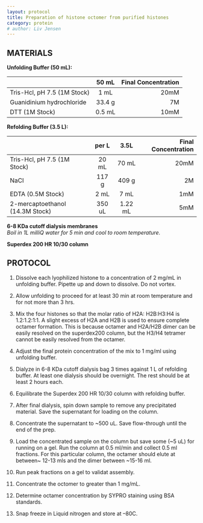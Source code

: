 ```yaml
---
layout: protocol
title: Preparation of histone octomer from purified histones
category: protein 
# author: Liv Jensen
--- 
```


MATERIALS
---------


**Unfolding Buffer (50 mL):**

|                                   | 50 mL         | Final Concentration  |
| -------------                     |:-------------:| -----:               |
|  Tris-Hcl, pH 7.5  (1M Stock)     | 1 mL          |   20mM               |
|  Guanidinium hydrochloride        | 33.4 g        |   7M                 |
|  DTT  (1M Stock)                  | 0.5 mL        |   10mM               |

**Refolding Buffer (3.5 L):**

|                                   | per L         | 3.5L                 | Final Concentration  |
| -------------                     |:-------------:| :---------------:    | -----:  |             
|  Tris-Hcl, pH 7.5 (1M Stock)      | 20 mL         |   70 mL              |   20mM               |        
|  NaCl                             | 117 g         |   409 g              |   2M                 |
|  EDTA  (0.5M Stock)               | 2 mL          |   7 mL               |   1mM                |
|  2-mercaptoethanol (14.3M Stock)  | 350 uL        |   1.22 mL            |   5mM                |


**6-8 KDa cutoff dialysis membranes**  
  _Boil in 1L milliQ water for 5 min and cool to room temperature._

**Superdex 200 HR 10/30 column**

PROTOCOL
--------

1. Dissolve each lyophilized histone to a concentration of 2 mg/mL in
unfolding buffer. Pipette up and down to dissolve. Do not vortex.

2.  Allow unfolding to proceed for at least 30 min at room temperature
and for not more than 3 hrs. 

3.  Mix the four histones so that the molar ratio of H2A: H2B:H3:H4 is
1.2:1.2:1:1.  A slight excess of H2A and H2B is used to ensure complete octamer
formation. This is because octamer and H2A/H2B dimer can be easily
resolved on the superdex200 column, but the H3/H4 tetramer cannot be
easily resolved from the octamer. 

4.  Adjust the final protein concentration of the mix to 1 mg/ml using
unfolding buffer.

5.  Dialyze in 6-8 KDa cutoff dialysis bag 3 times against 1 L of
refolding buffer. At least one dialysis should be overnight. The rest
should be at least 2 hours each.

6. Equilibrate the Superdex 200 HR 10/30 column with refolding buffer.

7.  After final dialysis, spin down sample to remove any precipitated
material. Save the supernatant for loading on the column.

8.  Concentrate the supernatant to \~500 uL. Save flow-through until the end of the prep.

9.  Load the concentrated sample on the column but save some (\~5 uL)
for running on a gel. Run the column at 0.5 ml/min and collect 0.5 ml
fractions. For this particular column, the octamer should elute at
between\~ 12-13 mls and the dimer between \~15-16 ml.

10.  Run peak fractions on a gel to validat assembly.

11. Concentrate the octomer to greater than 1 mg/mL.

12. Determine octamer concentration by SYPRO staining using BSA standards. 

13. Snap freeze in Liquid nitrogen and store at –80C.
